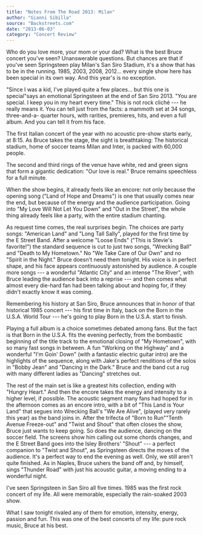 ```yaml
---
title: "Notes From The Road 2013: Milan"
author: "Gianni Sibilla"
source: "Backstreets.com"
date: "2013-06-03"
category: "Concert Review"
---
```


Who do you love more, your mom or your dad? What is the best Bruce concert you've seen? Unanswerable questions. But chances are that if you've seen Springsteen play Milan's San Siro Stadium, it's a show that has to be in the running. 1985, 2003, 2008, 2012... every single show here has been special in its own way. And this year's is no exception.

"Since I was a kid, I've played quite a few places... but this one is special"says an emotional Springsteen at the end of San Siro 2013. "You are special. I keep you in my heart every time." This is not rock cliché --- he really means it. You can tell just from the facts: a mammoth set at 34 songs, three-and-a- quarter hours, with rarities, premieres, hits, and even a full album. And you can tell it from his face.

The first Italian concert of the year with no acoustic pre-show starts early, at 8:15. As Bruce takes the stage, the sight is breathtaking: The historical stadium, home of soccer teams Milan and Inter, is packed with 60,000 people.

The second and third rings of the venue have white, red and green signs that form a gigantic dedication: "Our love is real." Bruce remains speechless for a full minute.

When the show begins, it already feels like an encore: not only because the opening song ("Land of Hope and Dreams") is one that usually comes near the end, but because of the energy and the audience participation. Going into "My Love Will Not Let You Down" and "Out in the Street", the whole thing already feels like a party, with the entire stadium chanting.

As request time comes, the real surprises begin. The choices are party songs: "American Land" and "Long Tall Sally", played for the first time by the E Street Band. After a welcome "Loose Ends" ("This is Stevie's favorite!") the standard sequence is cut to just two songs, "Wrecking Ball" and "Death to My Hometown." No "We Take Care of Our Own" and no "Spirit in the Night." Bruce doesn't need them tonight. His voice is in perfect shape, and his face appears continuously astonished by audience. A couple more songs --- a wonderful "Atlantic City" and an intense "The River", with Bruce leading the audience back into a reprise --- and then comes what almost every die-hard fan had been talking about and hoping for, if they didn't exactly know it was coming.

Remembering his history at San Siro, Bruce announces that in honor of that historical 1985 concert --- his first time in Italy, back on the Born in the U.S.A. World Tour --- he's going to play Born in the U.S.A. start to finish.

Playing a full album is a choice sometimes debated among fans. But the fact is that Born in the U.S.A. fits the evening perfectly, from the bombastic beginning of the title track to the emotional closing of "My Hometown", with so many fast songs in between. A fun "Working on the Highway" and a wonderful "I'm Goin' Down" (with a fantastic electric guitar intro) are the highlights of the sequence, along with Jake's perfect renditions of the solos in "Bobby Jean" and "Dancing in the Dark." Bruce and the band cut a rug with many different ladies as "Dancing" stretches out.

The rest of the main set is like a greatest hits collection, ending with "Hungry Heart." And then the encore takes the energy and intensity to a higher level, if possible. The acoustic segment many fans had hoped for in the afternoon comes as an encore intro, with a bit of "This Land is Your Land" that segues into Wrecking Ball's "We Are Alive", (played very rarely this year) as the band joins in. After the trifecta of "Born to Run""Tenth Avenue Freeze-out" and "Twist and Shout" that often closes the show, Bruce just wants to keep going. So does the audience, dancing on the soccer field. The screens show him calling out some chords changes, and the E Street Band goes into the Isley Brothers' "Shout" --- a perfect companion to "Twist and Shout", as Springsteen directs the moves of the audience. It's a perfect way to end the evening as well. Only, we still aren't quite finished. As in Naples, Bruce ushers the band off and, by himself, sings "Thunder Road" with just his acoustic guitar, a moving ending to a wonderful night.

I've seen Springsteen in San Siro all five times. 1985 was the first rock concert of my life. All were memorable, especially the rain-soaked 2003 show.

What I saw tonight rivaled any of them for emotion, intensity, energy, passion and fun. This was one of the best concerts of my life: pure rock music, Bruce at his best.